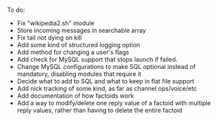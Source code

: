 To do:
* Fix "wikipedia2.sh" module
* Store incoming messages in searchable array
* Fix tail not dying on kill
* Add some kind of structured logging option
* Add method for changing a user's flags
* Add check for MySQL support that stops launch if failed.
* Change MySQL configurations to make SQL optional instead of mandatory, disabling modules that require it
* Decide what to add to SQL and what to keep in flat file support
* Add nick tracking of some kind, as far as channel ops/voice/etc
* Add documentation of how factoids work
* Add a way to modify/delete one reply value of a factoid with multiple reply values, rather than having to delete the entire factoid
